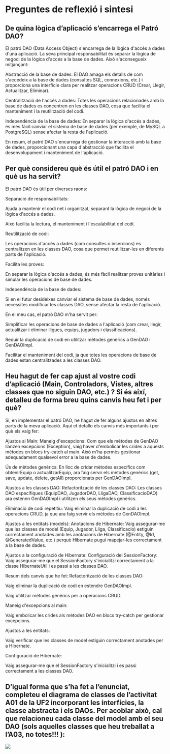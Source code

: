 # Preguntes de reflexió i sintesi


## De quina lògica d’aplicació s’encarrega el Patró DAO?

El patró DAO (Data Access Object) s'encarrega de la lògica d'accés a dades d'una aplicació. La seva principal responsabilitat és separar la lògica de negoci de la lògica d'accés a la base de dades. Això s'aconsegueix mitjançant:

Abstracció de la base de dades: El DAO amaga els detalls de com s'accedeix a la base de dades (consultes SQL, connexions, etc.) i proporciona una interfície clara per realitzar operacions CRUD (Crear, Llegir, Actualitzar, Eliminar).

Centralització de l'accés a dades: Totes les operacions relacionades amb la base de dades es concentren en les classes DAO, cosa que facilita el manteniment i la reutilització del codi.

Independència de la base de dades: En separar la lògica d'accés a dades, és més fàcil canviar el sistema de base de dades (per exemple, de MySQL a PostgreSQL) sense afectar la resta de l'aplicació.

En resum, el patró DAO s'encarrega de gestionar la interacció amb la base de dades, proporcionant una capa d'abstracció que facilita el desenvolupament i manteniment de l'aplicació.

## Per què considereu què és útil el patró DAO i en què us ha servit?

El patró DAO és útil per diverses raons:

Separació de responsabilitats:

Ajuda a mantenir el codi net i organitzat, separant la lògica de negoci de la lògica d'accés a dades.

Això facilita la lectura, el manteniment i l'escalabilitat del codi.

Reutilització de codi:

Les operacions d'accés a dades (com consultes o insercions) es centralitzen en les classes DAO, cosa que permet reutilitzar-les en diferents parts de l'aplicació.

Facilita les proves:

En separar la lògica d'accés a dades, és més fàcil realitzar proves unitàries i simular les operacions de base de dades.

Independència de la base de dades:

Si en el futur desideixes canviar el sistema de base de dades, només necessites modificar les classes DAO, sense afectar la resta de l'aplicació.




En el meu cas, el patró DAO m'ha servit per:

Simplificar les operacions de base de dades a l'aplicació (com crear, llegir, actualitzar i eliminar lligues, equips, jugadors i classificacions).

Reduir la duplicació de codi en utilitzar mètodes genèrics a GenDAO i GenDAOImpl.

Facilitar el manteniment del codi, ja que totes les operacions de base de dades estan centralitzades a les classes DAO.

## Heu hagut de fer cap ajust al vostre codi d’aplicació (Main, Controladors, Vistes, altres classes que no siguin DAO, etc.) ? Si és així, detalleu de forma breu quins canvis heu fet i per què?

Sí, en implementar el patró DAO, he hagut de fer alguns ajustos en altres parts de la meva aplicació. Aquí et detallo els canvis més importants i per què els vaig fer:

Ajustos al Main:
Maneig d'excepcions: Com que els mètodes de GenDAO llanzen excepcions (Exception), vaig haver d'embolicar les crides a aquests mètodes en blocs try-catch al main. Això m'ha permès gestionar adequadament qualsevol error a la base de dades.

Ús de mètodes genèrics: En lloc de cridar mètodes específics com obtenirEquip o actualitzarEquip, ara faig servir els mètodes genèrics (get, save, update, delete, getAll) proporcionats per GenDAOImpl.

Ajustos a les classes DAO:
Refactorització de les classes DAO: Les classes DAO específiques (EquipDAO, JugadorDAO, LligaDAO, ClassificacioDAO) ara estenen GenDAOImpl i utilitzen els seus mètodes genèrics.

Eliminació de codi repetitiu: Vaig eliminar la duplicació de codi a les operacions CRUD, ja que ara faig servir els mètodes de GenDAOImpl.

Ajustos a les entitats (models):
Anotacions de Hibernate: Vaig assegurar-me que les classes de model (Equip, Jugador, Lliga, Classificacio) estiguin correctament anotades amb les anotacions de Hibernate (@Entity, @Id, @GeneratedValue, etc.) perquè Hibernate pugui mapejar-les correctament a la base de dades.

Ajustos a la configuració de Hibernate:
Configuració del SessionFactory: Vaig assegurar-me que el SessionFactory s'inicialitzi correctament a la classe HibernateUtil i es passi a les classes DAO.

Resum dels canvis que he fet:
Refactorització de les classes DAO:

Vaig eliminar la duplicació de codi en estendre GenDAOImpl.

Vaig utilitzar mètodes genèrics per a operacions CRUD.

Maneig d'excepcions al main:

Vaig embolicar les crides als mètodes DAO en blocs try-catch per gestionar excepcions.

Ajustos a les entitats:

Vaig verificar que les classes de model estiguin correctament anotades per a Hibernate.

Configuració de Hibernate:

Vaig assegurar-me que el SessionFactory s'inicialitzi i es passi correctament a les classes DAO.



## D’igual forma que s’ha fet a l’enunciat, completeu el diagrama de classes de l’activitat A01 de la UF2 incorporant les interfícies, la classe abstracta i els DAOs. Per acoblar això, cal que relacioneu cada classe del model amb el seu DAO (sols aquelles classes que heu treballat a l’A03, no totes!!! ):

![](/partits/fotos/graf.png)